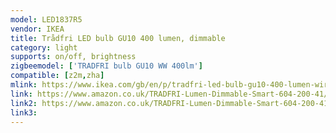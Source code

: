 ```yaml
---
model: LED1837R5
vendor: IKEA
title: Trådfri LED bulb GU10 400 lumen, dimmable
category: light
supports: on/off, brightness
zigbeemodel: ['TRADFRI bulb GU10 WW 400lm']
compatible: [z2m,zha]
mlink: https://www.ikea.com/gb/en/p/tradfri-led-bulb-gu10-400-lumen-wireless-dimmable-warm-white-60420041/
link: https://www.amazon.co.uk/TRADFRI-Lumen-Dimmable-Smart-604-200-41/dp/B07ZTVCVLK
link2: https://www.amazon.co.uk/TRADFRI-Lumen-Dimmable-Smart-604-200-41/dp/B07ZS3TNRH
link3: 
---
```

